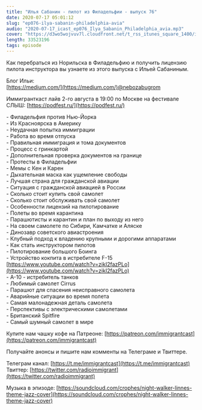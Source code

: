 ```yaml
---
title: "Илья Сабанин - пилот из Филадельфии - выпуск 76"
date: 2020-07-17 05:01:12
slug: "ep076-ilya-sabanin-philadelphia-avia"
audio: "2020-07-17_icast_ep076_Ilya_Sabanin_Philadelphia_avia.mp3"
cover: "https://d3wo5wojvuv7l.cloudfront.net/t_rss_itunes_square_1400/images.spreaker.com/original/26989223bf4fc93ab8d51792b20ff1d3.jpg"
length: 33523196
tags: episode
---
```

Как перебраться из Норильска в Филадельфию и получить лицензию пилота инструктора вы узнаете из этого выпуска с Ильей Сабаниным.  
  
Блог Ильи:  
[https://medium.com/](https://medium.com/)@nebozabugrom  
  
Иммигранткаст лайв 2-го августа в 19:00 по Москве на фестивале СЛЫШ: [https://podfest.ru/](https://podfest.ru/)  
  
\- Филадельфия против Нью-Йорка  
\- Из Красноярска в Америку  
\- Неудачная попытка иммиграции  
\- Работа во время отпуска  
\- Правильная иммиграция и тома документов  
\- Процесс с гринкартой  
\- Дополнительная проверка документов на границе  
\- Протесты в Филадельфии  
\- Мемы с Кен и Карен  
\- Дыхательная маска как ущемление свободы  
\- Лучшая страна для гражданской авиации  
\- Ситуация с гражданской авиацией в России  
\- Сколько стоит купить свой самолет  
\- Сколько стоит обслуживать свой самолет  
\- Особенности лицензий на пилотирование  
\- Полеты во время карантина  
\- Парашютисты и карантин и план по выходу из него  
\- На своем самолете по Сибири, Камчатке и Аляске  
\- Динозавр советского авиастроения  
\- Клубный подход к владению крупными и дорогими аппаратами  
\- Как стать инструктором пилотов  
\- Пилотирование большого Боинга  
\- Устройство кокпита в истребителе F-15 [https://www.youtube.com/watch?v=zikI2fazPLo](https://www.youtube.com/watch?v=zikI2fazPLo)  
\- А-10 - истребитель танков  
\- Любимый самолет Cirrus  
\- Парашют для спасения неисправного самолета  
\- Аварийные ситуации во время полета  
\- Самая малонадежная деталь самолета  
\- Перспективы с электрическими самолетами  
\- Британский Spitfire  
\- Самый шумный самолет в мире  
  
Купите нам чашку кофе на Патреоне: [https://patreon.com/immigrantcast](https://patreon.com/immigrantcast)  
  
Получайте анонсы и пишите нам комменты на Телеграме и Твиттере.  
  
Телеграм канал: [https://t.me/immigrantcast](https://t.me/immigrantcast)  
Твиттер: [https://twitter.com/radioimmigrant](https://twitter.com/radioimmigrant)  
  
Музыка в эпизоде: [https://soundcloud.com/crophes/night-walker-linnes-theme-jazz-cover](https://soundcloud.com/crophes/night-walker-linnes-theme-jazz-cover)
